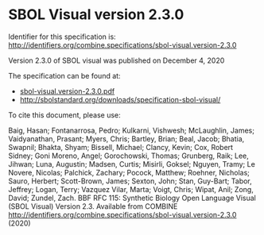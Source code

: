 # SBOL Visual version 2.3.0
Identifier for this specification is: http://identifiers.org/combine.specifications/sbol-visual.version-2.3.0

Version 2.3.0 of SBOL visual was published on December 4, 2020

The specification can be found at:

* [sbol-visual.version-2.3.0.pdf](./files/sbol-visual.version-2.3.0.pdf)
* http://sbolstandard.org/downloads/specification-sbol-visual/

To cite this document, please use:

Baig, Hasan; Fontanarrosa, Pedro; Kulkarni, Vishwesh; McLaughlin, James; Vaidyanathan, Prasant; Myers, Chris; Bartley, Brian; Beal, Jacob; Bhatia, Swapnil; Bhakta, Shyam; Bissell, Michael; Clancy, Kevin; Cox, Robert Sidney; Goni Moreno, Angel; Gorochowski, Thomas; Grunberg, Raik; Lee, Jihwan; Luna, Augustin; Madsen, Curtis; Misirli, Goksel; Nguyen, Tramy; Le Novere, Nicolas; Palchick, Zachary; Pocock, Matthew; Roehner, Nicholas; Sauro, Herbert; Scott-Brown, James; Sexton, John; Stan, Guy-Bart; Tabor, Jeffrey; Logan, Terry; Vazquez Vilar, Marta; Voigt, Chris; Wipat, Anil; Zong, David; Zundel, Zach. BBF RFC 115: Synthetic Biology Open Language Visual (SBOL Visual) Version 2.3. Available from COMBINE http://identifiers.org/combine.specifications/sbol-visual.version-2.3.0 (2020)
